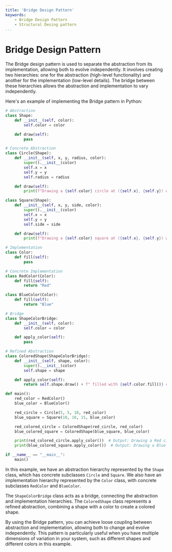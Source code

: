 ```yaml
---
title: 'Bridge Design Pattern'
keywords:
    - Bridge Design Pattern
    - Structural Desing pattern
...
```

# Bridge Design Pattern
The Bridge design pattern is used to separate the abstraction from its implementation, allowing both to evolve independently. It involves creating two hierarchies: one for the abstraction (high-level functionality) and another for the implementation (low-level details). The bridge between these hierarchies allows the abstraction and implementation to vary independently.

Here's an example of implementing the Bridge pattern in Python:

```python
# Abstraction
class Shape:
    def __init__(self, color):
        self.color = color

    def draw(self):
        pass

# Concrete Abstraction
class Circle(Shape):
    def __init__(self, x, y, radius, color):
        super().__init__(color)
        self.x = x
        self.y = y
        self.radius = radius

    def draw(self):
        print(f"Drawing a {self.color} circle at ({self.x}, {self.y}) with radius {self.radius}")

class Square(Shape):
    def __init__(self, x, y, side, color):
        super().__init__(color)
        self.x = x
        self.y = y
        self.side = side

    def draw(self):
        print(f"Drawing a {self.color} square at ({self.x}, {self.y}) with side {self.side}")

# Implementation
class Color:
    def fill(self):
        pass

# Concrete Implementation
class RedColor(Color):
    def fill(self):
        return "Red"

class BlueColor(Color):
    def fill(self):
        return "Blue"

# Bridge
class ShapeColorBridge:
    def __init__(self, color):
        self.color = color

    def apply_color(self):
        pass

# Refined Abstraction
class ColoredShape(ShapeColorBridge):
    def __init__(self, shape, color):
        super().__init__(color)
        self.shape = shape

    def apply_color(self):
        return self.shape.draw() + f" filled with {self.color.fill()} color"

def main():
    red_color = RedColor()
    blue_color = BlueColor()

    red_circle = Circle(5, 5, 10, red_color)
    blue_square = Square(10, 10, 15, blue_color)

    red_colored_circle = ColoredShape(red_circle, red_color)
    blue_colored_square = ColoredShape(blue_square, blue_color)

    print(red_colored_circle.apply_color())  # Output: Drawing a Red circle at (5, 5) with radius 10 filled with Red color
    print(blue_colored_square.apply_color())  # Output: Drawing a Blue square at (10, 10) with side 15 filled with Blue color

if __name__ == "__main__":
    main()
```

In this example, we have an abstraction hierarchy represented by the `Shape` class, which has concrete subclasses `Circle` and `Square`. We also have an implementation hierarchy represented by the `Color` class, with concrete subclasses `RedColor` and `BlueColor`.

The `ShapeColorBridge` class acts as a bridge, connecting the abstraction and implementation hierarchies. The `ColoredShape` class represents a refined abstraction, combining a shape with a color to create a colored shape.

By using the Bridge pattern, you can achieve loose coupling between abstraction and implementation, allowing both to change and evolve independently. This pattern is particularly useful when you have multiple dimensions of variation in your system, such as different shapes and different colors in this example.
